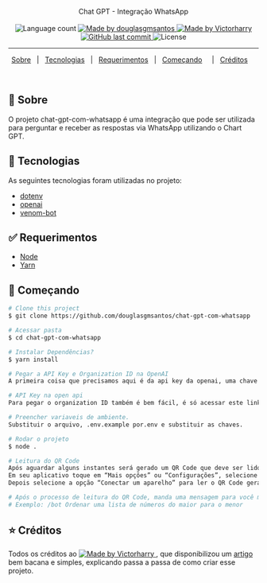<p align="center">
  Chat GPT - Integração WhatsApp 
  <br>
  <br>

  <img alt="Language count" src="https://img.shields.io/github/repo-size/khalleb/ignews"/>

  <a href="https://github.com/douglasgmsantos">
    <img alt="Made by douglasgmsantos" src="https://img.shields.io/badge/made%20by-douglasgmsantos-%237519C1">
  </a>

  <a href="https://github.com/victorharry">
    <img alt="Made by Victorharry" src="https://img.shields.io/badge/made%20by-Victorharry-%237519C1">
  </a>

  <a href="https://github.com/douglasgmsantos/chat-gpt-com-whatsapp/commits/main">
    <img alt="GitHub last commit" src="https://img.shields.io/github/last-commit/douglasgmsantos/chat-gpt-com-whatsapp">
  </a>

  <img alt="License" src="https://github.com/douglasgmsantos/chat-gpt-com-whatsapp">
</p>

---

<p align="center">
  <a href="#dart-sobre">Sobre</a> &#xa0; | &#xa0; 
  <a href="#rocket-tecnologias">Tecnologias</a> &#xa0; | &#xa0;
  <a href="#white_check_mark-requerimentos">Requerimentos</a> &#xa0; | &#xa0;
  <a href="#checkered_flag-começando">Começando</a> &#xa0; &#xa0; | &#xa0;
  <a href="#framed_picture-referência">Créditos</a> &#xa0; &#xa0;
</p>

<br>

## :dart: Sobre ##
O projeto chat-gpt-com-whatsapp é uma integração que pode ser utilizada para perguntar e receber as respostas via WhatsApp utilizando o Chart GPT.
<br>

## :rocket: Tecnologias ##

As seguintes tecnologias foram utilizadas no projeto:

- [dotenv](https://www.npmjs.com/package/dotenv)
- [openai](https://openai.com/)
- [venom-bot](https://github.com/orkestral/venom)

## :white_check_mark: Requerimentos

- [Node](https://nodejs.org/en/)
- [Yarn](https://yarnpkg.com/lang/en/)

## :checkered_flag: Começando ##

```bash
# Clone this project
$ git clone https://github.com/douglasgmsantos/chat-gpt-com-whatsapp

# Acessar pasta
$ cd chat-gpt-com-whatsapp

# Instalar Dependências?
$ yarn install

# Pegar a API Key e Organization ID na OpenAI
A primeira coisa que precisamos aqui é da api key da openai, uma chave para autorização de envio das nossas requisições. Entre neste link para pegar sua chave https://beta.openai.com/account/api-keys, é bem auto explicativo.

# API Key na open api
Para pegar o organization ID também é bem fácil, é só acessar este link e copiar o seu ID https://beta.openai.com/account/org-settings

# Preencher variaveis de ambiente.
Substituir o arquivo, .env.example por.env e substituir as chaves.

# Rodar o projeto
$ node .

# Leitura do QR Code
Após aguardar alguns instantes será gerado um QR Code que deve ser lido pelo aplicativo do WhatsApp. 
Em seu aplicativo toque em “Mais opções” ou “Configurações”, selecione “Aparelhos conectados”.
Depois selecione a opção “Conectar um aparelho” para ler o QR Code gerado.

# Após o processo de leitura do QR Code, manda uma mensagem para você mesmo com o comando /bot "Mensagem"
# Exemplo: /bot Ordenar uma lista de números do maior para o menor 
```

## :star: Créditos ##
Todos os créditos ao  <a href="https://github.com/victorharry"> <img alt="Made by Victorharry" src="https://img.shields.io/badge/made%20by-Victorharry-%237519C1">
 </a>, que disponibilizou um  <a href="https://www.tabnews.com.br/victorharry/guia-completo-de-como-integrar-o-chat-gpt-com-whatsapp" _target="_blank"> artigo </a> bem bacana e simples, explicando passa a passa de como criar esse projeto.
 
 
